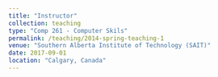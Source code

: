 ```yaml
---
title: "Instructor"
collection: teaching
type: "Comp 261 - Computer Skils"
permalink: /teaching/2014-spring-teaching-1
venue: "Southern Alberta Institute of Technology (SAIT)"
date: 2017-09-01
location: "Calgary, Canada"
---
```

